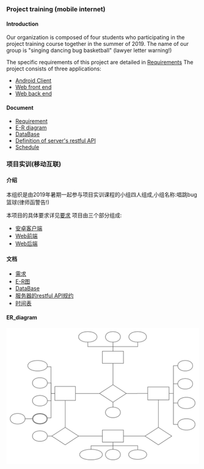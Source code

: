 ### Project training (mobile internet)

#### Introduction

Our organization is composed of four students who participating in the project training course together in the summer of 2019. The name of our group is "singing dancing bug basketball" (lawyer letter warning!)

The specific requirements of this project are detailed in [Requirements](./哈尔滨工业大学软件开发项目训练.pdf)
The project consists of three applications:
+ [Android Client](https://github.com/singing-dancing-bug-basketball/Android)
+ [Web front end](https://github.com/singing-dancing-bug-basketball/Server)
+ [Web back end](https://github.com/singing-dancing-bug-basketball/Server)

#### Document

+ [Requirement](./Requirement.md)
+ [E-R diagram](#er_diagram)
+ [DataBase](./DataBase.md)
+ [Definition of server's restful API](./Interface.md)
+ [Schedule](./Schedule.md)

### 项目实训(移动互联)

#### 介绍

本组织是由2019年暑期一起参与项目实训课程的小组四人组成,小组名称:唱跳bug篮球(律师函警告!)

本项目的具体要求详见[要求](./哈尔滨工业大学软件开发项目训练.pdf)
项目由三个部分组成:
+ [安卓客户端](https://github.com/singing-dancing-bug-basketball/Android)
+ [Web前端](https://github.com/singing-dancing-bug-basketball/Server)
+ [Web后端](https://github.com/singing-dancing-bug-basketball/Server)

#### 文档

+ [需求](./Requirement.md)
+ [E-R图](#er_diagram)
+ [DataBase](./DataBase.md)
+ [服务器的restful API规约](./Interface.md)
+ [时间表](./Schedule.md)

#### ER_diagram
![E-R图](./figure/ER_Diagram.svg)